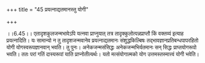 +++
title = "45 प्रयत्नाद्यतमानस्तु योगी"

+++
  
  
।।6.45।। एतादृशकुलजन्मभावेऽपि यत्नवा प्राप्नुयात् तत्र
तादृक्कुलोत्पन्नप्राप्तौ किं वक्तव्यं इत्याह प्रयत्नादिति। यः सामान्यो न
तु तादृशजन्मवानेव प्रयत्नाद्यतमानः संशुद्धकिल्बिषः
तद्भावज्ञानप्रतिबन्धपापरहितो योगी योगस्वरूपज्ञानवान् भवति। तु पुनः।
अनेकजन्मसंसिद्धः अनेकजन्मभिर्यतमानः सन् सिद्धः प्राप्तयोगरूपो भवति। ततः
परां गतिं दास्यरूपां याति प्राप्नोतीत्यर्थः। यतो मत्संयोगात्मको योग
उत्तमस्तस्मात्त्वं योगी भवेति।  
  
